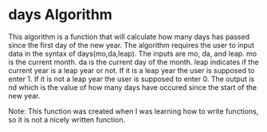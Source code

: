 # days Algorithm
This algorithm is a function that will calculate how many days has passed since the first day of the new year. The algorithm requires the user to input data in the syntax of days(mo,da,leap). The inputs are mo, da, and leap. mo is the current month. da is the current day of the month. leap indicates if the current year is a leap year or not. If it is a leap year the user is supposed to enter 1. If it is not a leap year the user is supposed to enter 0. The output is nd which is the value of how many days have occured since the start of the new year.

Note: This function was created when I was learning how to write functions, so it is not a nicely written function.
